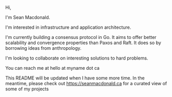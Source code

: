 Hi,

I'm Sean Macdonald. 

I'm interested in infrastructure and application architecture.

I'm currently building a consensus protocol in Go. It aims to offer better scalability and convergence properties than Paxos and Raft. It does so by borrowing ideas from anthropology.

I'm looking to collaborate on interesting solutions to hard problems.

You can reach me at hello at myname dot ca

This README will be updated when I have some more time. In the meantime, please check out https://seanmacdonald.ca for a curated view of some of my projects
